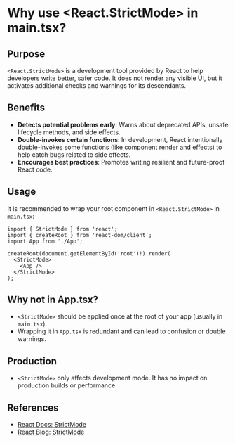 # Why use <React.StrictMode> in main.tsx?

## Purpose
`<React.StrictMode>` is a development tool provided by React to help developers write better, safer code. It does not render any visible UI, but it activates additional checks and warnings for its descendants.

## Benefits
- **Detects potential problems early**: Warns about deprecated APIs, unsafe lifecycle methods, and side effects.
- **Double-invokes certain functions**: In development, React intentionally double-invokes some functions (like component render and effects) to help catch bugs related to side effects.
- **Encourages best practices**: Promotes writing resilient and future-proof React code.

## Usage
It is recommended to wrap your root component in `<React.StrictMode>` in `main.tsx`:

```tsx
import { StrictMode } from 'react';
import { createRoot } from 'react-dom/client';
import App from './App';

createRoot(document.getElementById('root')!).render(
  <StrictMode>
    <App />
  </StrictMode>
);
```

## Why not in App.tsx?
- `<StrictMode>` should be applied once at the root of your app (usually in `main.tsx`).
- Wrapping it in `App.tsx` is redundant and can lead to confusion or double warnings.

## Production
- `<StrictMode>` only affects development mode. It has no impact on production builds or performance.

## References
- [React Docs: StrictMode](https://react.dev/reference/react/StrictMode)
- [React Blog: StrictMode](https://react.dev/blog/2022/03/08/react-18-upgrade-guide#strict-mode)
